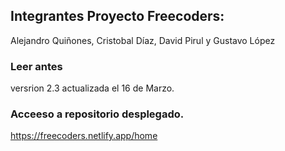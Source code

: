 ## Integrantes Proyecto Freecoders:
Alejandro Quiñones, Cristobal Díaz, David Pirul y Gustavo López

### Leer antes
versrion 2.3 actualizada el 16 de Marzo.

### Acceeso a repositorio desplegado.

https://freecoders.netlify.app/home
